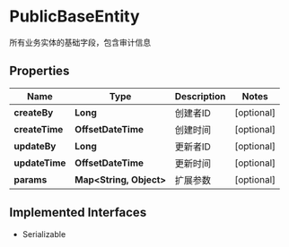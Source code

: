 

# PublicBaseEntity

所有业务实体的基础字段，包含审计信息

## Properties

| Name | Type | Description | Notes |
|------------ | ------------- | ------------- | -------------|
|**createBy** | **Long** | 创建者ID |  [optional] |
|**createTime** | **OffsetDateTime** | 创建时间 |  [optional] |
|**updateBy** | **Long** | 更新者ID |  [optional] |
|**updateTime** | **OffsetDateTime** | 更新时间 |  [optional] |
|**params** | **Map&lt;String, Object&gt;** | 扩展参数 |  [optional] |


## Implemented Interfaces

* Serializable


